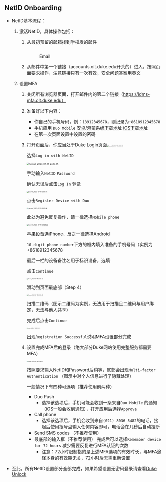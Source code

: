 ## NetID Onboarding

* NetID基本流程：
  1. 激活NetID，具体操作包括：
     1.  从最初预留的邮箱找到学校发的邮件&#x20;

         <figure><img src="https://s1.ax1x.com/2023/07/18/pCTAWrD.jpg" alt=""><figcaption><p>Email</p></figcaption></figure>
     2. 从邮件中第一个链接（accounts.oit.duke.edu开头的）进入，按照页面要求操作，注意链接只有一次有效，安全问题答案用英文

  2. 设置MFA

     1. 关闭所有浏览器页面，打开邮件内的第二个链接（https://idms-mfa.oit.duke.edu）

     2. 准备好以下内容：

        * 你自己的手机号码，例：`18912345678`，则记录为`+8618912345678` 
        * 手机应用 `Duo Mobile` [安卓/鸿蒙系统下载地址](https://people.dukekunshan.edu.cn/~bz106/DuoMobile-4.44.0.apk) [iOS下载地址](https://apps.apple.com/us/app/duo-mobile/id422663827?l=zh-Hans-CN) 
        * 在第一次页面设置中设置的密码

     3. 打开页面后，你应当处于Duke Login页面<img src="https://f.pz.al/pzal/2023/07/18/413fa8b34b16d.jpg" alt="Secret_2023-07-18 23.09.05" style="zoom:25%;" /> 

        选择`Log in with NetID`

        <img src="https://f.pz.al/pzal/2023/07/18/1cae853618a88.jpg" alt="Secret_2023-07-18 23.10.35" style="zoom:50%;" /> 

        手动输入`NetID` `Password`

        确认无误后点击`Log In` 登录

        <img src="https://f.pz.al/pzal/2023/07/18/c7a6073c5c182.jpg" alt="Secret_2023-07-18 23.17.25" style="zoom: 33%;" />

        点击`Register Device with Duo` 

        <img src="https://f.pz.al/pzal/2023/07/18/9c22c261794da.jpg" alt="Secret_2023-07-18 23.19.18" style="zoom:33%;" />

        此处为避免反复操作，请一律选择`Mobile phone` 

        <img src="https://f.pz.al/pzal/2023/07/18/7e0bcbafa6433.jpg" alt="Secret_2023-07-18 23.20.22" style="zoom:33%;" />

        苹果设备选iPhone，反之一律选择Android

        `10-digit phone number`下方的框内填入准备的手机号码（实例为+8618912345678

        最后一栏的设备备注名用于标识设备，选填

        点击`Continue` 

        <img src="https://f.pz.al/pzal/2023/07/18/789072dac106c.jpg" alt="Secret_2023-07-18 23.32.42" style="zoom:25%;" />

        滑动到页面最底部（Step 4）

        <img src="https://f.pz.al/pzal/2023/07/18/eb106717ca505.jpg" alt="Secret_2023-07-18 23.34.48" style="zoom:25%;" />

        扫描二维码（图示二维码为实例，无法用于扫描且二维码与用户绑定，无法与他人共享）

        完成后点击`Continue`

        <img src="https://f.pz.al/pzal/2023/07/18/5c2ea9c3b0595.jpg" alt="Secret_2023-07-18 23.36.55" style="zoom:20%;" />

        出现`Registration Successful`说明MFA设置部分完成

     4. 设置完成MFA后的登录（绝大部分Duke网站使用完整服务都需要MFA）

        <img src="https://f.pz.al/pzal/2023/07/18/4f9d3aae99e0b.jpg" alt="Secret_2023-07-18 23.14.53" style="zoom: 25%;" />

        按照要求输入NetID和Password后稍等，底部会出现`Multi-factor Authentication` （图示中对个人信息进行了隐藏处理）

        一般情况下有四种可选项（推荐使用前两种）

        * Duo Push
          * 选择该选项后，手机可能会收到一条来自`Duo Mobile` 的通知（iOS一般会收到通知），打开应用后选择`Approve`
        * Call phone
          * 选择该选项后，手机会收到来自`(021) 8036 5482`的电话，接起后使用拨号盘输入任何内容即可，电话会在几秒后自动挂断
        * Send SMS codes （不推荐使用）
        * 最底部的输入框（不推荐使用）
          完成后可以选择`Remember device for 72 hours` 减少需要反复进行MFA认证的次数
          * 注意：72小时限制指的是上述MFA选项的有效时长，与MFA途径本身的有效期无关，72小时后无需重新设置

* 至此，所有NetID设置部分全部完成，如果希望设置无密码登录请查看[Duke Unlock](Unlock.md)